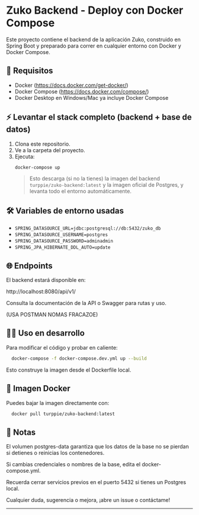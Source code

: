 # Zuko Backend - Deploy con Docker Compose

Este proyecto contiene el backend de la aplicación Zuko, construido en Spring Boot y preparado para correr en cualquier entorno con Docker y Docker Compose.

## 🚀 Requisitos

- Docker (https://docs.docker.com/get-docker/)
- Docker Compose (https://docs.docker.com/compose/)
- Docker Desktop en Windows/Mac ya incluye Docker Compose

## ⚡️ Levantar el stack completo (backend + base de datos)

1. Clona este repositorio.
2. Ve a la carpeta del proyecto.
3. Ejecuta:
    ```bash
    docker-compose up
    ```
   > Esto descarga (si no la tienes) la imagen del backend `turppie/zuko-backend:latest` y la imagen oficial de Postgres, y levanta todo el entorno automáticamente.

## 🛠 Variables de entorno usadas

- `SPRING_DATASOURCE_URL=jdbc:postgresql://db:5432/zuko_db`
- `SPRING_DATASOURCE_USERNAME=postgres`
- `SPRING_DATASOURCE_PASSWORD=adminadmin`
- `SPRING_JPA_HIBERNATE_DDL_AUTO=update`

## 🌐 Endpoints

El backend estará disponible en:

http://localhost:8080/api/v1/

Consulta la documentación de la API o Swagger para rutas y uso.

(USA POSTMAN NOMAS FRACAZOE)
## 🧑‍💻 Uso en desarrollo

Para modificar el código y probar en caliente:
```bash
  docker-compose -f docker-compose.dev.yml up --build
```
Esto construye la imagen desde el Dockerfile local.

## 🐳 Imagen Docker

Puedes bajar la imagen directamente con:
```bash
  docker pull turppie/zuko-backend:latest
```
## 📝 Notas

El volumen postgres-data garantiza que los datos de la base no se pierdan si detienes o reinicias los contenedores.

Si cambias credenciales o nombres de la base, edita el docker-compose.yml.

Recuerda cerrar servicios previos en el puerto 5432 si tienes un Postgres local.

Cualquier duda, sugerencia o mejora, ¡abre un issue o contáctame!

---
